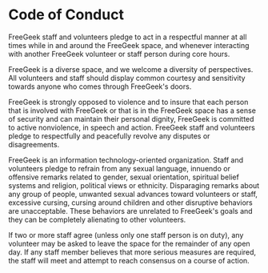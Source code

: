 # Code of Conduct

FreeGeek staff and volunteers pledge to act in a respectful manner at all times while in and around the FreeGeek space, and whenever interacting with another FreeGeek volunteer or staff person during core hours.

FreeGeek is a diverse space, and we welcome a diversity of perspectives. All volunteers and staff should display common courtesy and sensitivity towards anyone who comes through FreeGeek's doors.

FreeGeek is strongly opposed to violence and to insure that each person that is involved with FreeGeek or that is in the FreeGeek space has a sense of security and can maintain their personal dignity, FreeGeek is committed to active nonviolence, in speech and action. FreeGeek staff and volunteers pledge to respectfully and peacefully revolve any disputes or disagreements.

FreeGeek is an information technology-oriented organization. Staff and volunteers pledge to refrain from any sexual language, innuendo or offensive remarks related to gender, sexual orientation, spiritual belief systems and religion, political views or ethnicity. Disparaging remarks about any group of people, unwanted sexual advances toward volunteers or staff, excessive cursing, cursing around children and other disruptive behaviors are unacceptable. These behaviors are unrelated to FreeGeek's goals and they can be completely alienating to other volunteers.

If two or more staff agree (unless only one staff person is on duty), any volunteer may be asked to leave the space for the remainder of any open day. If any staff member believes that more serious measures are required, the staff will meet and attempt to reach consensus on a course of action.

